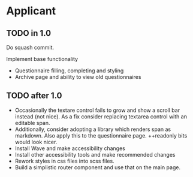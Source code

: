 # Applicant


## TODO in 1.0
Do squash commit.

Implement base functionality
- Questionnaire filling, completing and styling
- Archive page and ability to view old questionnaires

## TODO after 1.0
- Occasionally the textare control fails to grow and show a scroll bar instead (not nice). As a fix consider replacing textarea control with an editable span.
- Additionally, consider adopting a library which renders span as markdown. Also apply this to the questionnaire page. ++readonly bits would look nicer. 
- Install Wave and make accessibility changes
- Install other accessibility tools and make recommended changes
- Rework styles in css files into scss files.
- Build a simplistic router component and use that on the main page.

